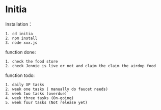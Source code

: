 # Initia 

Installation：

    1. cd initia
    2. npm install
    3. node xxx.js


function done:

    1. check the food store
    2. check Jennie is live or not and claim the claim the airdop food

function todo:

    1. daily XP tasks
    2. week one tasks ( manually do faucet needs)
    3. week two tasks (overdue)
    4. week three tasks (On-going)
    5. week four tasks (Not release yet)
